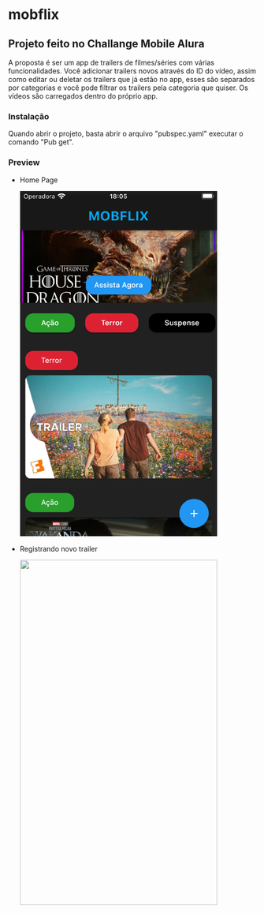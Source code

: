 # mobflix

## Projeto feito no Challange Mobile Alura

A proposta é ser um app de trailers de filmes/séries com várias funcionalidades. Você adicionar trailers novos através do ID do vídeo, assim como editar ou deletar os trailers que já estão no app, esses são separados por categorias e você pode filtrar os trailers pela categoria que quiser. Os vídeos são carregados dentro do próprio app.

### Instalação

Quando abrir o projeto, basta abrir o arquivo "pubspec.yaml" executar o comando "Pub get".

### Preview

- Home Page

  <img width="400" height="700" src="https://github.com/Gabrielcavd/mobflix/blob/main/lib/Assets/homePage.png">
  
- Registrando novo trailer
  
  <img width="400" height="700" src="https://github.com/Gabrielcavd/mobflix/blob/main/lib/Assets/registringVideo.mov">
